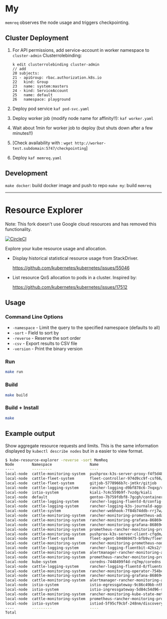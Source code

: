 # My

`memreq` observes the node usage and triggers checkpointing.

## Cluster Deployment
1. For API permissions, add service-account in worker namespace to `cluster-admin` Clusterrolebinding:

    ```
    k edit clusterrolebinding cluster-admin
    // add
    20 subjects:
    21 - apiGroup: rbac.authorization.k8s.io
    22   kind: Group
    23   name: system:masters
    24 - kind: ServiceAccount
    25   name: default
    26   namespace: playground
    ```
2. Deploy pod service `kaf pod-svc.yaml`
3. Deploy worker job (modify node name for affinity!!): `kaf worker.yaml`
4. Wait about 1min for worker job to deploy (but shuts down after a few minutes!!)
5. [Check availability with : `wget http://worker-test.subdomain:5747/checkpointing`]
6. Deploy `kaf memreq.yaml`

## Development

`make docker`: build docker image and push to repo
`make my`: build `memreq`

---
# Resource Explorer

Note: This fork doesn't use Google cloud resources and has removed this functionality.

[![CircleCI](https://circleci.com/gh/dabeck/kube-resource-explorer/tree/master.svg?style=svg)](https://circleci.com/gh/dabeck/kube-resource-explorer/tree/master)

Explore your kube resource usage and allocation.

* Display historical statistical resource usage from StackDriver.

  <https://github.com/kubernetes/kubernetes/issues/55046>

* List resource QoS allocation to pods in a cluster. Inspired by:

  <https://github.com/kubernetes/kubernetes/issues/17512>

## Usage

### Command Line Options

* `-namespace` - Limit the query to the specified namespace (defaults to all)
* `-sort` - Field to sort by
* `-reverse` - Reserve the sort order
* `-csv` - Export results to CSV file
* `-version` - Print the binary version

### Run

```sh
make run
```

### Build

```sh
make build
```

### Build + Install

```sh
make
```

## Example output

Show aggregate resource requests and limits. This is the same information
displayed by `kubectl describe nodes` but in a easier to view format.

```sh
$ kube-resource-explorer -reverse -sort MemReq
Node        Namespace                 Name                                                                       CpuReq       CpuReq%  CpuLimit     CpuLimit%  MemReq          MemReq%  MemLimit        MemLimit%  Pod Age
----        ---------                 ----                                                                       ------       -------  --------     ---------  ------          -------  --------        ---------  -------
local-node  cattle-monitoring-system  pushprox-k3s-server-proxy-f4f5d4874-689xb/pushprox-proxy                   0m           0%       0m           0%         0Mi             0%       0Mi             0%         3402h30m48s
local-node  cattle-fleet-system       fleet-controller-974d9cc9f-csf66/fleet-controller                          0m           0%       0m           0%         0Mi             0%       0Mi             0%         3402h41m49s
local-node  cattle-fleet-system       gitjob-5778966b7c-jmtkr/gitjob                                             0m           0%       0m           0%         0Mi             0%       0Mi             0%         3402h41m49s
local-node  cattle-logging-system     rancher-logging-d9bf878c6-7nqxg/rancher-logging                            0m           0%       0m           0%         0Mi             0%       0Mi             0%         3402h28m55s
local-node  istio-system              kiali-7c4c559b9f-7vzdg/kiali                                               0m           0%       0m           0%         0Mi             0%       0Mi             0%         3402h28m13s
local-node  default                   gentoo-7b759fdbf8-7gcgh/container-0                                        0m           0%       0m           0%         0Mi             0%       0Mi             0%         1318h55m51s
local-node  cattle-logging-system     rancher-logging-fluentd-0/config-reloader                                  0m           0%       0m           0%         0Mi             0%       0Mi             0%         3402h28m33s
local-node  cattle-logging-system     rancher-logging-k3s-journald-aggregator-2rbq2/fluentbit                    0m           0%       0m           0%         0Mi             0%       0Mi             0%         3402h28m55s
local-node  cattle-system             rancher-webhook-7f84b74ddb-rrj7w/rancher-webhook                           0m           0%       0m           0%         0Mi             0%       0Mi             0%         3402h41m29s
local-node  cattle-monitoring-system  rancher-monitoring-prometheus-adapter-77568b975-2fxq6/prometheus-adapter   0m           0%       0m           0%         0Mi             0%       0Mi             0%         3402h30m48s
local-node  cattle-monitoring-system  rancher-monitoring-grafana-8686947796-zw2xk/grafana-proxy                  0m           0%       0m           0%         0Mi             0%       0Mi             0%         3402h30m48s
local-node  cattle-monitoring-system  rancher-monitoring-grafana-8686947796-zw2xk/grafana-sc-dashboard           0m           0%       0m           0%         0Mi             0%       0Mi             0%         3402h30m48s
local-node  cattle-monitoring-system  prometheus-rancher-monitoring-prometheus-0/prometheus-proxy                0m           0%       0m           0%         0Mi             0%       0Mi             0%         3402h30m40s
local-node  cattle-monitoring-system  pushprox-k3s-server-client-cfqdm/pushprox-client                           0m           0%       0m           0%         0Mi             0%       0Mi             0%         3402h30m48s
local-node  cattle-fleet-system       fleet-agent-b94869475-bfb9v/fleet-agent                                    0m           0%       0m           0%         0Mi             0%       0Mi             0%         3402h41m20s
local-node  cattle-monitoring-system  rancher-monitoring-prometheus-node-exporter-dd968/node-exporter            100m         1%       200m         3%         30Mi            0%       50Mi            0%         3402h30m48s
local-node  cattle-logging-system     rancher-logging-fluentbit-42ks2/fluent-bit                                 100m         1%       200m         3%         47Mi            0%       95Mi            0%         3402h28m33s
local-node  cattle-monitoring-system  alertmanager-rancher-monitoring-alertmanager-0/config-reloader             100m         1%       100m         1%         50Mi            0%       50Mi            0%         3402h30m40s
local-node  cattle-monitoring-system  prometheus-rancher-monitoring-prometheus-0/config-reloader                 100m         1%       100m         1%         50Mi            0%       50Mi            0%         3402h30m40s
local-node  kube-system               coredns-7448499f4d-rq7mp/coredns                                           100m         1%       0m           0%         70Mi            0%       170Mi           0%         3402h42m23s
local-node  cattle-logging-system     rancher-logging-fluentd-0/fluentd                                          500m         8%       1000m        16%        95Mi            0%       381Mi           1%         3402h28m33s
local-node  cattle-monitoring-system  rancher-monitoring-operator-754bcd8cb4-hqpjb/rancher-monitoring            100m         1%       200m         3%         100Mi           0%       500Mi           1%         3402h30m48s
local-node  cattle-monitoring-system  rancher-monitoring-grafana-8686947796-zw2xk/grafana                        100m         1%       200m         3%         100Mi           0%       200Mi           0%         3402h30m48s
local-node  cattle-monitoring-system  alertmanager-rancher-monitoring-alertmanager-0/alertmanager                100m         1%       1000m        16%        100Mi           0%       500Mi           1%         3402h30m40s
local-node  istio-system              istio-egressgateway-9c86c49bb-nth6x/istio-proxy                            100m         1%       2000m        33%        128Mi           0%       1024Mi          3%         3402h27m24s
local-node  istio-system              istio-ingressgateway-5d84c54d96-sk4vt/istio-proxy                          100m         1%       2000m        33%        128Mi           0%       1024Mi          3%         3402h27m24s
local-node  cattle-monitoring-system  rancher-monitoring-kube-state-metrics-744b9448f4-gbw5j/kube-state-metrics  100m         1%       100m         1%         130Mi           0%       200Mi           0%         3402h30m48s
local-node  cattle-monitoring-system  prometheus-rancher-monitoring-prometheus-0/prometheus                      750m         12%      1000m        16%        1750Mi          5%       2500Mi          7%         3402h30m40s
local-node  istio-system              istiod-5f95cf9cbf-248nm/discovery                                          500m         8%       0m           0%         2048Mi          6%       0Mi             0%         3402h27m36s
----        ---------                 ----                                                                       ------       -------  --------     ---------  ------          -------  --------        ---------  -------
Total                                                                                                            2850m/6000m  47%      8100m/6000m  135%       4827Mi/31666Mi  15%      6744Mi/31666Mi  21%

```
